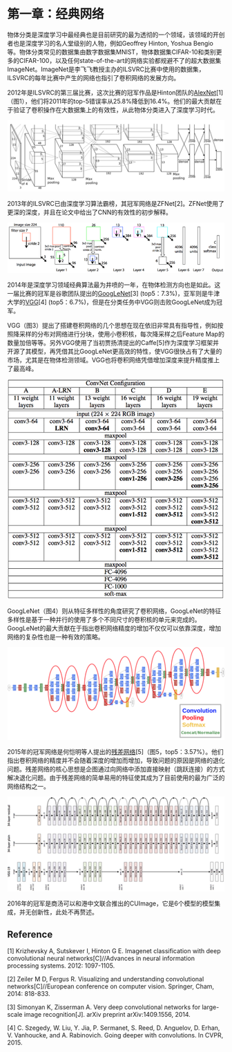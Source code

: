# 第一章：经典网络

物体分类是深度学习中最经典也是目前研究的最为透彻的一个领域，该领域的开创者也是深度学习的名人堂级别的人物，例如Geoffrey Hinton, Yoshua Bengio等。物体分类常见的数据集由数字数据集MNIST，物体数据集CIFAR-10和类别更多的CIFAR-100，以及任何state-of-the-art的网络实验都规避不了的超大数据集ImageNet。ImageNet是李飞飞教授主办的ILSVRC比赛中使用的数据集，ILSVRC的每年比赛中产生的网络也指引了卷积网络的发展方向。

2012年是ILSVRC的第三届比赛，这次比赛的冠军作品是Hinton团队的[AlexNet](https://senliuy.gitbooks.io/advanced-deep-learning/content/di-yi-zhang-ff1a-jing-dian-wang-luo/imagenet-classification-with-deep-convolutional-neural-networks.html)\[1\]（图1），他们将2011年的top-5错误率从25.8%降低到16.4%。他们的最大贡献在于验证了卷积操作在大数据集上的有效性，从此物体分类进入了深度学习时代。

![](/assets/AlexNet_3.png)

2013年的ILSVRC已由深度学习算法霸榜，其冠军网络是ZFNet\[2\]。ZFNet使用了更深的深度，并且在论文中给出了CNN的有效性的初步解释。

![](/assets/ZFNet_1.png)

2014年是深度学习领域经典算法最为井喷的一年，在物体检测方向也是如此。这一届比赛的冠军是谷歌团队提出的[GoogLeNet](https://senliuy.gitbooks.io/advanced-deep-learning/content/di-yi-zhang-ff1a-jing-dian-wang-luo/going-deeper-with-convolutions.html)[3] (top5：7.3%)，亚军则是牛津大学的[VGG](https://senliuy.gitbooks.io/advanced-deep-learning/content/di-yi-zhang-ff1a-jing-dian-wang-luo/very-deep-convolutional-networks-for-large-scale-image-recognition.html)[4] (top5：6.7%)，但是在分类任务中VGG则击败GoogLeNet成为冠军。

VGG（图3）提出了搭建卷积网络的几个思想在现在依旧非常具有指导性，例如按照降采样的分布对网络进行分块，使用小卷积核，每次降采样之后Feature Map的数量加倍等等。另外VGG使用了当初贾扬清提出的Caffe[5]作为深度学习框架并开源了其模型，再凭借其比GoogLeNet更高效的特性，使VGG很快占有了大量的市场，尤其是在物体检测领域。VGG也将卷积网络凭借增加深度来提升精度推上了最高峰。

![](/assets/VGG_1.png)

GoogLeNet（图4）则从特征多样性的角度研究了卷积网络，GoogLeNet的特征多样性是基于一种并行的使用了多个不同尺寸的卷积核的单元来完成的。GoogLeNet的最大贡献在于指出卷积网络精度的增加不仅仅可以依靠深度，增加网络的复杂性也是一种有效的策略。

![](/assets/GoogLeNet_1.png)

2015年的冠军网络是何恺明等人提出的[残差网络](https://senliuy.gitbooks.io/advanced-deep-learning/content/di-yi-zhang-ff1a-jing-dian-wang-luo/deep-residual-learning-for-image-recognition.html)[5]（图5，top5：3.57%）。他们指出卷积网络的精度并不会随着深度的增加而增加，导致问题的原因是网络的退化问题。残差网络的核心思想是企图通过向网络中添加直接映射（跳跃连接）的方式解决退化问题。由于残差网络的简单易用的特征使其成为了目前使用的最为广泛的网络结构之一。

![](/assets/ResNet_8.jpg)

2016年的冠军是商汤可以和港中文联合推出的CUImage，它是6个模型的模型集成，并无创新性，此处不再赘述。



## Reference

\[1\] Krizhevsky A, Sutskever I, Hinton G E. Imagenet classification with deep convolutional neural networks\[C\]//Advances in neural information processing systems. 2012: 1097-1105.

\[2\] Zeiler M D, Fergus R. Visualizing and understanding convolutional networks\[C\]//European conference on computer vision. Springer, Cham, 2014: 818-833.

[3] Simonyan K, Zisserman A. Very deep convolutional networks for large-scale image recognition[J]. arXiv preprint arXiv:1409.1556, 2014.                                                                                       

[4] C. Szegedy, W. Liu, Y. Jia, P. Sermanet, S. Reed, D. Anguelov, D. Erhan, V. Vanhoucke, and A. Rabinovich. Going deeper with convolutions. In CVPR, 2015.

